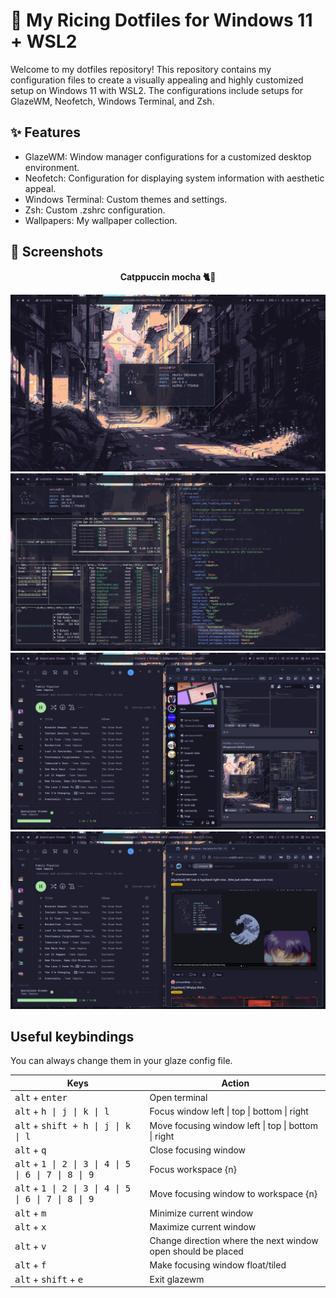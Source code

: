 # 🍙 My Ricing Dotfiles for Windows 11 + WSL2
Welcome to my dotfiles repository! This repository contains my configuration files to create a visually appealing and highly customized setup on Windows 11 with WSL2. The configurations include setups for GlazeWM, Neofetch, Windows Terminal, and Zsh.

## ✨ Features
- GlazeWM: Window manager configurations for a customized desktop environment.
- Neofetch: Configuration for displaying system information with aesthetic appeal.
- Windows Terminal: Custom themes and settings.
- Zsh: Custom .zshrc configuration.
- Wallpapers: My wallpaper collection.

## 📸 Screenshots

<p align="center">
  <b>Catppuccin mocha 🐈🍵</b>
</p>

![](/rice-previews/1.png)
![](/rice-previews/2.png)
![](/rice-previews/5.png)
![](/rice-previews/6.png)

## Useful keybindings 
You can always change them in your glaze config file.

| Keys                                                                   | Action                                              |
|------------------------------------------------------------------------|-----------------------------------------------------|
| <kbd>alt</kbd> + <kbd>enter</kbd>                                      | Open terminal                                       |
| <kbd>alt</kbd> + <kbd>h \| j \| k \| l</kbd>                           | Focus window left \| top \| bottom \| right         |
| <kbd>alt</kbd> + <kbd>shift + h \| j \| k \| l</kbd>                   | Move focusing window left \| top \| bottom \| right |
| <kbd>alt</kbd> + <kbd>q</kbd>                                          | Close focusing window                               |
| <kbd>alt</kbd> + <kbd>1 \| 2 \| 3 \| 4 \| 5 \| 6 \| 7 \| 8 \| 9</kbd>  | Focus workspace {n}                                 |
| <kbd>alt</kbd> + <kbd>1 \| 2 \| 3 \| 4 \| 5 \| 6 \| 7 \| 8 \| 9</kbd>  | Move focusing window to workspace {n}               |
| <kbd>alt</kbd> + <kbd>m</kbd>                                          | Minimize current window                             |
| <kbd>alt</kbd> + <kbd>x</kbd>                                          | Maximize current window                             |
| <kbd>alt</kbd> + <kbd>v</kbd>                                          | Change direction where the next window open should be placed |
| <kbd>alt</kbd> + <kbd>f</kbd>                                          | Make focusing window float/tiled                    |
| <kbd>alt</kbd> + <kbd>shift</kbd> + <kbd>e</kbd>                       | Exit glazewm                                        |

